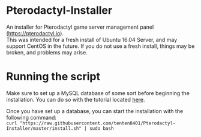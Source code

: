 # Pterodactyl-Installer
An installer for Pterodactyl game server management panel (https://pterodactyl.io).  
This was intended for a fresh install of Ubuntu 16.04 Server, and may support CentOS in the future.
If you do not use a fresh install, things may be broken, and problems may arise.

# Running the script
Make sure to set up a MySQL database of some sort before beginning the installation. You can do so with the tutorial located [here](https://docs.pterodactyl.io/docs/setting-up-mysql).

Once you have set up a database, you can start the installation with the following command:  
```curl "https://raw.githubusercontent.com/tenten8401/Pterodactyl-Installer/master/install.sh" | sudo bash```
